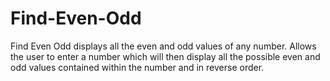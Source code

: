 # Find-Even-Odd
Find Even Odd displays all the even and odd values of any number.
Allows the user to enter a number which will then display all the possible even and odd values contained within the number and in reverse order.

